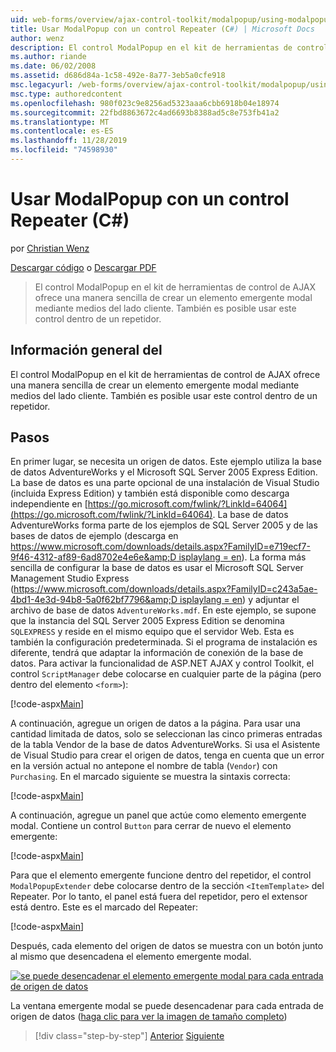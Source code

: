 ```yaml
---
uid: web-forms/overview/ajax-control-toolkit/modalpopup/using-modalpopup-with-a-repeater-control-cs
title: Usar ModalPopup con un control Repeater (C#) | Microsoft Docs
author: wenz
description: El control ModalPopup en el kit de herramientas de control de AJAX ofrece una manera sencilla de crear un elemento emergente modal mediante medios del lado cliente. También es posible usar esta contr...
ms.author: riande
ms.date: 06/02/2008
ms.assetid: d686d84a-1c58-492e-8a77-3eb5a0cfe918
msc.legacyurl: /web-forms/overview/ajax-control-toolkit/modalpopup/using-modalpopup-with-a-repeater-control-cs
msc.type: authoredcontent
ms.openlocfilehash: 980f023c9e8256ad5323aaa6cbb6918b04e18974
ms.sourcegitcommit: 22fbd8863672c4ad6693b8388ad5c8e753fb41a2
ms.translationtype: MT
ms.contentlocale: es-ES
ms.lasthandoff: 11/28/2019
ms.locfileid: "74598930"
---
```

# <a name="using-modalpopup-with-a-repeater-control-c"></a>Usar ModalPopup con un control Repeater (C#)

por [Christian Wenz](https://github.com/wenz)

[Descargar código](https://download.microsoft.com/download/2/4/0/24052038-f942-4336-905b-b60ae56f0dd5/ModalPopup2.cs.zip) o [Descargar PDF](https://download.microsoft.com/download/b/6/a/b6ae89ee-df69-4c87-9bfb-ad1eb2b23373/modalpopup2CS.pdf)

> El control ModalPopup en el kit de herramientas de control de AJAX ofrece una manera sencilla de crear un elemento emergente modal mediante medios del lado cliente. También es posible usar este control dentro de un repetidor.

## <a name="overview"></a>Información general del

El control ModalPopup en el kit de herramientas de control de AJAX ofrece una manera sencilla de crear un elemento emergente modal mediante medios del lado cliente. También es posible usar este control dentro de un repetidor.

## <a name="steps"></a>Pasos

En primer lugar, se necesita un origen de datos. Este ejemplo utiliza la base de datos AdventureWorks y el Microsoft SQL Server 2005 Express Edition. La base de datos es una parte opcional de una instalación de Visual Studio (incluida Express Edition) y también está disponible como descarga independiente en [https://go.microsoft.com/fwlink/?LinkId=64064](https://go.microsoft.com/fwlink/?LinkId=64064). La base de datos AdventureWorks forma parte de los ejemplos de SQL Server 2005 y de las bases de datos de ejemplo (descarga en [https://www.microsoft.com/downloads/details.aspx?FamilyID=e719ecf7-9f46-4312-af89-6ad8702e4e6e&amp;D isplaylang = en](https://www.microsoft.com/downloads/details.aspx?FamilyID=e719ecf7-9f46-4312-af89-6ad8702e4e6e&amp;DisplayLang=en)). La forma más sencilla de configurar la base de datos es usar el Microsoft SQL Server Management Studio Express ([https://www.microsoft.com/downloads/details.aspx?FamilyID=c243a5ae-4bd1-4e3d-94b8-5a0f62bf7796&amp;D isplaylang = en](https://www.microsoft.com/downloads/details.aspx?FamilyID=c243a5ae-4bd1-4e3d-94b8-5a0f62bf7796&amp;DisplayLang=en)) y adjuntar el archivo de base de datos `AdventureWorks.mdf`. En este ejemplo, se supone que la instancia del SQL Server 2005 Express Edition se denomina `SQLEXPRESS` y reside en el mismo equipo que el servidor Web. Esta es también la configuración predeterminada. Si el programa de instalación es diferente, tendrá que adaptar la información de conexión de la base de datos. Para activar la funcionalidad de ASP.NET AJAX y control Toolkit, el control `ScriptManager` debe colocarse en cualquier parte de la página (pero dentro del elemento `<form>`):

[!code-aspx[Main](using-modalpopup-with-a-repeater-control-cs/samples/sample1.aspx)]

A continuación, agregue un origen de datos a la página. Para usar una cantidad limitada de datos, solo se seleccionan las cinco primeras entradas de la tabla Vendor de la base de datos AdventureWorks. Si usa el Asistente de Visual Studio para crear el origen de datos, tenga en cuenta que un error en la versión actual no antepone el nombre de tabla (`Vendor`) con `Purchasing`. En el marcado siguiente se muestra la sintaxis correcta:

[!code-aspx[Main](using-modalpopup-with-a-repeater-control-cs/samples/sample2.aspx)]

A continuación, agregue un panel que actúe como elemento emergente modal. Contiene un control `Button` para cerrar de nuevo el elemento emergente:

[!code-aspx[Main](using-modalpopup-with-a-repeater-control-cs/samples/sample3.aspx)]

Para que el elemento emergente funcione dentro del repetidor, el control `ModalPopupExtender` debe colocarse dentro de la sección `<ItemTemplate>` del Repeater. Por lo tanto, el panel está fuera del repetidor, pero el extensor está dentro. Este es el marcado del Repeater:

[!code-aspx[Main](using-modalpopup-with-a-repeater-control-cs/samples/sample4.aspx)]

Después, cada elemento del origen de datos se muestra con un botón junto al mismo que desencadena el elemento emergente modal.

[![se puede desencadenar el elemento emergente modal para cada entrada de origen de datos](using-modalpopup-with-a-repeater-control-cs/_static/image2.png)](using-modalpopup-with-a-repeater-control-cs/_static/image1.png)

La ventana emergente modal se puede desencadenar para cada entrada de origen de datos ([haga clic para ver la imagen de tamaño completo](using-modalpopup-with-a-repeater-control-cs/_static/image3.png))

> [!div class="step-by-step"]
> [Anterior](launching-a-modal-popup-window-from-server-code-cs.md)
> [Siguiente](handling-postbacks-from-a-modalpopup-cs.md)
